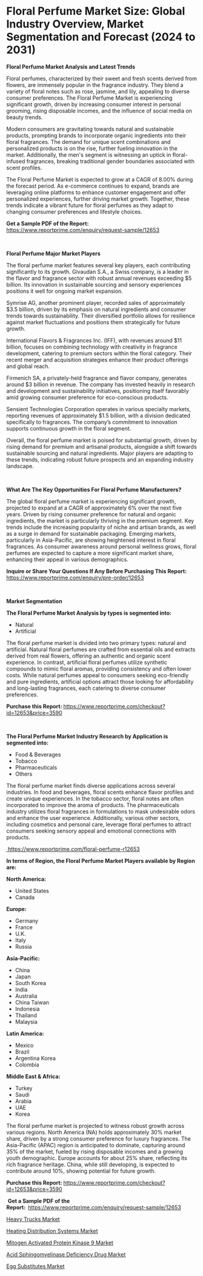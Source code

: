 <p><h1>Floral Perfume Market Size: Global Industry Overview, Market Segmentation and Forecast (2024 to 2031)</h1></p><p><strong>Floral Perfume Market Analysis and Latest Trends</strong></p>
<p><p>Floral perfumes, characterized by their sweet and fresh scents derived from flowers, are immensely popular in the fragrance industry. They blend a variety of floral notes such as rose, jasmine, and lily, appealing to diverse consumer preferences. The Floral Perfume Market is experiencing significant growth, driven by increasing consumer interest in personal grooming, rising disposable incomes, and the influence of social media on beauty trends.</p><p>Modern consumers are gravitating towards natural and sustainable products, prompting brands to incorporate organic ingredients into their floral fragrances. The demand for unique scent combinations and personalized products is on the rise, further fueling innovation in the market. Additionally, the men's segment is witnessing an uptick in floral-infused fragrances, breaking traditional gender boundaries associated with scent profiles.</p><p>The Floral Perfume Market is expected to grow at a CAGR of 8.00% during the forecast period. As e-commerce continues to expand, brands are leveraging online platforms to enhance customer engagement and offer personalized experiences, further driving market growth. Together, these trends indicate a vibrant future for floral perfumes as they adapt to changing consumer preferences and lifestyle choices.</p></p>
<p><strong>Get a Sample PDF of the Report:&nbsp;</strong> <a href="https://www.reportprime.com/enquiry/request-sample/12653?utm_campaign=1121&utm_medium=2&utm_source=Github&utm_content=ia&utm_term=27112024&utm_id=floral-perfume">https://www.reportprime.com/enquiry/request-sample/12653</a></p>
<p>&nbsp;</p>
<p><strong>Floral Perfume Major Market Players</strong></p>
<p><p>The floral perfume market features several key players, each contributing significantly to its growth. Givaudan S.A., a Swiss company, is a leader in the flavor and fragrance sector with robust annual revenues exceeding $5 billion. Its innovation in sustainable sourcing and sensory experiences positions it well for ongoing market expansion.</p><p>Symrise AG, another prominent player, recorded sales of approximately $3.5 billion, driven by its emphasis on natural ingredients and consumer trends towards sustainability. Their diversified portfolio allows for resilience against market fluctuations and positions them strategically for future growth.</p><p>International Flavors & Fragrances Inc. (IFF), with revenues around $11 billion, focuses on combining technology with creativity in fragrance development, catering to premium sectors within the floral category. Their recent merger and acquisition strategies enhance their product offerings and global reach.</p><p>Firmenich SA, a privately-held fragrance and flavor company, generates around $3 billion in revenue. The company has invested heavily in research and development and sustainability initiatives, positioning itself favorably amid growing consumer preference for eco-conscious products.</p><p>Sensient Technologies Corporation operates in various specialty markets, reporting revenues of approximately $1.5 billion, with a division dedicated specifically to fragrances. The company’s commitment to innovation supports continuous growth in the floral segment.</p><p>Overall, the floral perfume market is poised for substantial growth, driven by rising demand for premium and artisanal products, alongside a shift towards sustainable sourcing and natural ingredients. Major players are adapting to these trends, indicating robust future prospects and an expanding industry landscape.</p></p>
<p>&nbsp;</p>
<p><strong>What Are The Key Opportunities For Floral Perfume Manufacturers?</strong></p>
<p><p>The global floral perfume market is experiencing significant growth, projected to expand at a CAGR of approximately 6% over the next five years. Driven by rising consumer preference for natural and organic ingredients, the market is particularly thriving in the premium segment. Key trends include the increasing popularity of niche and artisan brands, as well as a surge in demand for sustainable packaging. Emerging markets, particularly in Asia-Pacific, are showing heightened interest in floral fragrances. As consumer awareness around personal wellness grows, floral perfumes are expected to capture a more significant market share, enhancing their appeal in various demographics.</p></p>
<p><strong>Inquire or Share Your Questions If Any Before Purchasing This Report:</strong> <a href="https://www.reportprime.com/enquiry/pre-order/12653?utm_campaign=1121&utm_medium=2&utm_source=Github&utm_content=ia&utm_term=27112024&utm_id=floral-perfume">https://www.reportprime.com/enquiry/pre-order/12653</a></p>
<p>&nbsp;</p>
<p><strong>Market Segmentation</strong></p>
<p><strong>The Floral Perfume Market Analysis by types is segmented into:</strong></p>
<p><ul><li>Natural</li><li>Artificial</li></ul></p>
<p><p>The floral perfume market is divided into two primary types: natural and artificial. Natural floral perfumes are crafted from essential oils and extracts derived from real flowers, offering an authentic and organic scent experience. In contrast, artificial floral perfumes utilize synthetic compounds to mimic floral aromas, providing consistency and often lower costs. While natural perfumes appeal to consumers seeking eco-friendly and pure ingredients, artificial options attract those looking for affordability and long-lasting fragrances, each catering to diverse consumer preferences.</p></p>
<p><strong>Purchase this Report:&nbsp;</strong><a href="https://www.reportprime.com/checkout?id=12653&price=3590&utm_campaign=1121&utm_medium=2&utm_source=Github&utm_content=ia&utm_term=27112024&utm_id=floral-perfume">https://www.reportprime.com/checkout?id=12653&price=3590</a></p>
<p>&nbsp;</p>
<p><strong>The Floral Perfume Market Industry Research by Application is segmented into:</strong></p>
<p><ul><li>Food & Beverages</li><li>Tobacco</li><li>Pharmaceuticals</li><li>Others</li></ul></p>
<p><p>The floral perfume market finds diverse applications across several industries. In food and beverages, floral scents enhance flavor profiles and create unique experiences. In the tobacco sector, floral notes are often incorporated to improve the aroma of products. The pharmaceuticals industry utilizes floral fragrances in formulations to mask undesirable odors and enhance the user experience. Additionally, various other sectors, including cosmetics and personal care, leverage floral perfumes to attract consumers seeking sensory appeal and emotional connections with products.</p></p>
<p><a href="https://www.reportprime.com/floral-perfume-r12653?utm_campaign=1121&utm_medium=2&utm_source=Github&utm_content=ia&utm_term=27112024&utm_id=floral-perfume">&nbsp;https://www.reportprime.com/floral-perfume-r12653</a></p>
<p><strong>In terms of Region, the Floral Perfume Market Players available by Region are:</strong></p>
<p>
    <p> <strong> North America: </strong>
        <ul>
            <li>United States</li>
            <li>Canada</li>
        </ul>
        </p> 
    <p> <strong> Europe: </strong>
        <ul>
            <li>Germany</li>
            <li>France</li>
            <li>U.K.</li>
            <li>Italy</li>
            <li>Russia</li>
        </ul>
        </p> 
    <p> <strong> Asia-Pacific: </strong>
        <ul>
            <li>China</li>
            <li>Japan</li>
            <li>South Korea</li>
            <li>India</li>
            <li>Australia</li>
            <li>China Taiwan</li>
            <li>Indonesia</li>
            <li>Thailand</li>
            <li>Malaysia</li>
        </ul>
        </p> 
    <p> <strong> Latin America: </strong>
        <ul>
            <li>Mexico</li>
            <li>Brazil</li>
            <li>Argentina Korea</li>
            <li>Colombia</li>
        </ul>
        </p> 
    <p> <strong> Middle East & Africa: </strong>
        <ul>
            <li>Turkey</li>
            <li>Saudi</li>
            <li>Arabia</li>
            <li>UAE</li>
            <li>Korea</li>
        </ul>
    </p>
    </p>
<p><p>The floral perfume market is projected to witness robust growth across various regions. North America (NA) holds approximately 30% market share, driven by a strong consumer preference for luxury fragrances. The Asia-Pacific (APAC) region is anticipated to dominate, capturing around 35% of the market, fueled by rising disposable incomes and a growing youth demographic. Europe accounts for about 25% share, reflecting its rich fragrance heritage. China, while still developing, is expected to contribute around 10%, showing potential for future growth.</p></p>
<p><strong>Purchase this Report: </strong><a href="https://www.reportprime.com/checkout?id=12653&price=3590&utm_campaign=1121&utm_medium=2&utm_source=Github&utm_content=ia&utm_term=27112024&utm_id=floral-perfume">https://www.reportprime.com/checkout?id=12653&price=3590</a></p>
<p>&nbsp;<strong>Get a Sample PDF of the Report:&nbsp;&nbsp;</strong><a href="https://www.reportprime.com/enquiry/request-sample/12653?utm_campaign=1121&utm_medium=2&utm_source=Github&utm_content=ia&utm_term=27112024&utm_id=floral-perfume">https://www.reportprime.com/enquiry/request-sample/12653</a></p>
<p><strong></strong></p>
<p><p><a href="https://www.linkedin.com/pulse/heavy-trucks-analysis-highlights-key-growth-forecasts-projected-robuf?utm_campaign=1121&utm_medium=2&utm_source=Github&utm_content=ia&utm_term=27112024&utm_id=floral-perfume">Heavy Trucks Market</a></p><p><a href="https://www.linkedin.com/pulse/aglobalheating-distribution-systems-market-analysis-including-r5kqf?utm_campaign=1121&utm_medium=2&utm_source=Github&utm_content=ia&utm_term=27112024&utm_id=floral-perfume">Heating Distribution Systems Market</a></p><p><a href="https://issuu.com/reportprime-2/docs/mitogen-activated-protein-kinase-9-_3aba5de5f3fd7c?utm_campaign=1121&utm_medium=2&utm_source=Github&utm_content=ia&utm_term=27112024&utm_id=floral-perfume">Mitogen Activated Protein Kinase 9 Market</a></p><p><a href="https://issuu.com/reportprime-2/docs/acid-sphingomyelinase-deficiency-dr_5a54c86e0ed3f9?utm_campaign=1121&utm_medium=2&utm_source=Github&utm_content=ia&utm_term=27112024&utm_id=floral-perfume">Acid Sphingomyelinase Deficiency Drug Market</a></p><p><a href="https://github.com/AshikRahman991/Market-Research-Report-List-1/blob/main/egg-substitutes-market.md?utm_campaign=1121&utm_medium=2&utm_source=Github&utm_content=ia&utm_term=27112024&utm_id=floral-perfume">Egg Substitutes Market</a></p></p>